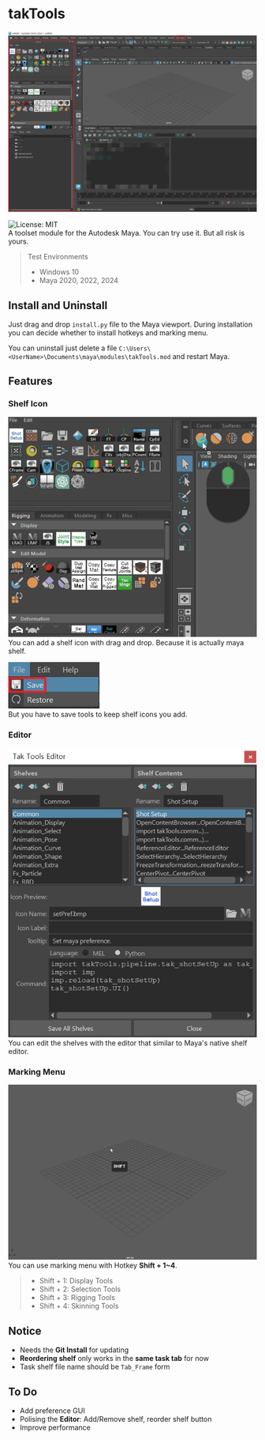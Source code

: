 # takTools
![takTools](./images/takTools.png)

![License: MIT](https://img.shields.io/badge/license-MIT-green.svg)\
A toolset module for the Autodesk Maya.
You can try use it. But all risk is yours.

> Test Environments
> * Windows 10
> * Maya 2020, 2022, 2024

## Install and Uninstall
Just drag and drop `install.py` file to the Maya viewport. During installation you can decide whether to install hotkeys and marking menu.

You can uninstall just delete a file `C:\Users\<UserName>\Documents\maya\modules\takTools.mod` and restart Maya.

## Features
### Shelf Icon
![addingShelfIcon](./images/takTools_addingShelfIcon.gif)\
You can add a shelf icon with drag and drop. Because it is actually maya shelf.

![takToolsSave](./images/takTools_save.png)\
But you have to save tools to keep shelf icons you add.

### Editor
![takToolsEditor](./images/takToolsEditor.png)\
You can edit the shelves with the editor that similar to Maya's native shelf editor.

### Marking Menu
![takToolsMarkingMenu](./images/takTools_markingMenu.gif)\
You can use marking menu with Hotkey **Shift + 1~4**.
> - Shift + 1: Display Tools
> - Shift + 2: Selection Tools
> - Shift + 3: Rigging Tools
> - Shift + 4: Skinning Tools

## Notice
- Needs the **Git Install** for updating
- **Reordering shelf** only works in the **same task tab** for now
- Task shelf file name should be `Tab_Frame` form

## To Do
- Add preference GUI
- Polising the **Editor**: Add/Remove shelf, reorder shelf button
- Improve performance
